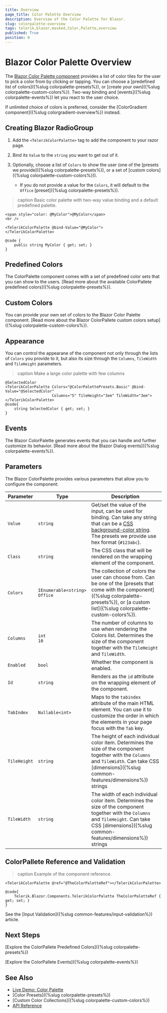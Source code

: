 ```yaml
---
title: Overview
page_title: Color Palette Overview
description: Overview of the Color Palette for Blazor.
slug: colorpalette-overview
tags: telerik,blazor,masked,Color,Palette,overview
published: True
position: 0
---
```


# Blazor Color Palette Overview

The <a href = "https://www.telerik.com/blazor-ui/colorpalette" target="_blank">Blazor Color Palette component</a> provides a list of color tiles for the user to pick a color from by clicking or tapping. You can choose a [predefined list of colors]({%slug colorpalette-presets%}), or [create your own]({%slug colorpalette-custom-colors%}). Two-way binding and [events]({%slug colorpalette-events%}) let you react to the user choice.

If unlimited choice of colors is preferred, consider the [ColorGradient component]({%slug colorgradient-overview%}) instead.

## Creating Blazor RadioGroup

1. Add the `<TelerikColorPalette>` tag to add the component to your razor page.

1. Bind its `Value` to the `string` you want to get out of it.

1. Optionally, choose a list of `Colors` to show the user (one of the [presets we provide]({%slug colorpalette-presets%}), or a set of [custom colors]({%slug colorpalette-custom-colors%})).
    * If you do not provide a value for the `Colors`, it will default to the `Office` [preset]({%slug colorpalette-presets%}).

>caption Basic color palette with two-way value binding and a default predefined palette.

````CSHTML
<span style="color: @MyColor">@MyColor</span>
<br />

<TelerikColorPalette @bind-Value="@MyColor">
</TelerikColorPalette>

@code {
    public string MyColor { get; set; }
}
````

## Predefined Colors

The ColorPalette component comes with a set of predefined color sets that you can show to the users. [Read more about the available ColorPallete predefined colors]({%slug colorpalette-presets%}).

## Custom Colors

You can provide your own set of colors to the Blazor Color Palette component. [Read more about the Blazor ColorPallete custom colors setup]({%slug colorpalette-custom-colors%}).

## Appearance

You can control the appearane of the component not only through the lists of `Colors` you provide to it, but also its size through the `Columns`, `TileWidth` and `TileHeight` parameters.

>caption Make a large color palette with few columns

````CSHTML
@SelectedColor
<TelerikColorPalette Colors="@ColorPalettePresets.Basic" @bind-Value="@SelectedColor"
                     Columns="5" TileHeight="3em" TileWidth="3em">
</TelerikColorPalette>
@code{
    string SelectedColor { get; set; }
}
````

## Events

The Blazor ColorPalette generates events that you can handle and further customize its behavior. [Read more about the Blazor Dialog events]({%slug colorpalette-events%}).

## Parameters

The Blazor ColorPalette provides various parameters that allow you to configure the component:

| Parameter | Type | Description |
| ----------- | ----------- | ----------- |
| `Value` | `string` | Get/set the value of the input, can be used for binding. Can take any string that can be a [CSS background-color string](https://css-tricks.com/almanac/properties/b/background-color/). The presets we provide use hex format (`#123abc`). |
| `Class` | `string` | The CSS class that will be rendered on the wrapping element of the component. |
| `Colors` | `IEnumerable<string>` <br /> `Office` | The collection of colors the user can choose from. Can be one of the [presets that come with the component]({%slug colorpalette-presets%}), or [a custom list]({%slug colorpalette-custom-colors%}). |
| `Columns` | `int` <br /> `10` | The number of columns to use when rendering the Colors list. Determines the size of the component together with the `TileHeight` and `TileWidth`. |
| `Enabled` | `bool` | Whether the component is enabled. |
| `Id` | `string` | Renders as the `id` attribute on the wrapping element of the component. |
| `TabIndex` | `Nullable<int>` | Maps to the `tabindex` attribute of the main HTML element. You can use it to customize the order in which the elements in your page focus with the `Tab` key. |
| `TileHeight` | `string` | The height of each individual color item. Determines the size of the component together with the `Columns` and `TileWidth`. Can take CSS [dimensions]({%slug common-features/dimensions%}) strings  |
| `TileWidth` | `string` | The width of each individual color item. Determines the size of the component together with the `Columns` and `TileHeight`. Can take CSS [dimensions]({%slug common-features/dimensions%}) strings  |

## ColorPallete Reference and Validation

>caption Example of the component reference.

````CSHTML
<TelerikColorPalette @ref="@TheColorPaletteRef"></TelerikColorPalette>

@code{
    Telerik.Blazor.Components.TelerikColorPalette TheColorPaletteRef { get; set; }
}
````

See the [Input Validation]({%slug common-features/input-validation%}) article.

## Next Steps

[Explore the ColorPallete Predefined Colors]({%slug colorpalette-presets%})

[Explore the ColorPallete Events]({%slug colorpalette-events%})

## See Also

  * [Live Demo: Color Palette](https://demos.telerik.com/blazor-ui/colorpalette/overview)
  * [Color Presets]({%slug colorpalette-presets%})
  * [Custom Color Collections]({%slug colorpalette-custom-colors%})
  * [API Reference](https://docs.telerik.com/blazor-ui/api/Telerik.Blazor.Components.TelerikColorPalette)
